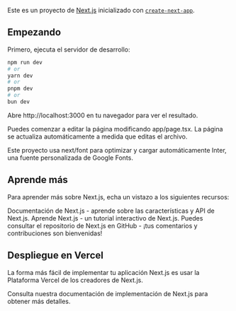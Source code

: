 Este es un proyecto de [Next.js](https://nextjs.org/) inicializado con [`create-next-app`](https://github.com/vercel/next.js/tree/canary/packages/create-next-app).

## Empezando

Primero, ejecuta el servidor de desarrollo:

```bash
npm run dev
# or
yarn dev
# or
pnpm dev
# or
bun dev
```

Abre http://localhost:3000 en tu navegador para ver el resultado.

Puedes comenzar a editar la página modificando app/page.tsx. La página se actualiza automáticamente a medida que editas el archivo.

Este proyecto usa next/font para optimizar y cargar automáticamente Inter, una fuente personalizada de Google Fonts.

## Aprende más

Para aprender más sobre Next.js, echa un vistazo a los siguientes recursos:

Documentación de Next.js - aprende sobre las características y API de Next.js.
Aprende Next.js - un tutorial interactivo de Next.js.
Puedes consultar el repositorio de Next.js en GitHub - ¡tus comentarios y contribuciones son bienvenidas!

## Despliegue en Vercel

La forma más fácil de implementar tu aplicación Next.js es usar la Plataforma Vercel de los creadores de Next.js.

Consulta nuestra documentación de implementación de Next.js para obtener más detalles.
